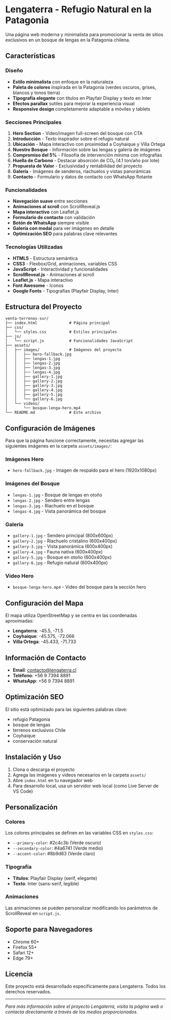 # Lengaterra - Refugio Natural en la Patagonia

Una página web moderna y minimalista para promocionar la venta de sitios exclusivos en un bosque de lengas en la Patagonia chilena.

## Características

### Diseño
- **Estilo minimalista** con enfoque en la naturaleza
- **Paleta de colores** inspirada en la Patagonia (verdes oscuros, grises, blancos y tonos tierra)
- **Tipografía elegante** con títulos en Playfair Display y texto en Inter
- **Efectos parallax** sutiles para mejorar la experiencia visual
- **Responsive design** completamente adaptable a móviles y tablets

### Secciones Principales

1. **Hero Section** - Video/imagen full-screen del bosque con CTA
2. **Introducción** - Texto inspirador sobre el refugio natural
3. **Ubicación** - Mapa interactivo con proximidad a Coyhaique y Villa Ortega
4. **Nuestro Bosque** - Información sobre las lengas y galería de imágenes
5. **Compromiso del 5%** - Filosofía de intervención mínima con infografías
6. **Huella de Carbono** - Destacar absorción de CO₂ (4.1 ton/año por lote)
7. **Propuesta de Valor** - Exclusividad y rentabilidad del proyecto
8. **Galería** - Imágenes de senderos, riachuelos y vistas panorámicas
9. **Contacto** - Formulario y datos de contacto con WhatsApp flotante

### Funcionalidades

- **Navegación suave** entre secciones
- **Animaciones al scroll** con ScrollReveal.js
- **Mapa interactivo** con Leaflet.js
- **Formulario de contacto** con validación
- **Botón de WhatsApp** siempre visible
- **Galería con modal** para ver imágenes en detalle
- **Optimización SEO** para palabras clave relevantes

### Tecnologías Utilizadas

- **HTML5** - Estructura semántica
- **CSS3** - Flexbox/Grid, animaciones, variables CSS
- **JavaScript** - Interactividad y funcionalidades
- **ScrollReveal.js** - Animaciones al scroll
- **Leaflet.js** - Mapa interactivo
- **Font Awesome** - Iconos
- **Google Fonts** - Tipografías (Playfair Display, Inter)

## Estructura del Proyecto

```
venta-terrenos-sur/
├── index.html              # Página principal
├── css/
│   └── styles.css          # Estilos principales
├── js/
│   └── script.js           # Funcionalidades JavaScript
├── assets/
│   ├── images/             # Imágenes del proyecto
│   │   ├── hero-fallback.jpg
│   │   ├── lengas-1.jpg
│   │   ├── lengas-2.jpg
│   │   ├── lengas-3.jpg
│   │   ├── lengas-4.jpg
│   │   ├── gallery-1.jpg
│   │   ├── gallery-2.jpg
│   │   ├── gallery-3.jpg
│   │   ├── gallery-4.jpg
│   │   ├── gallery-5.jpg
│   │   └── gallery-6.jpg
│   └── videos/
│       └── bosque-lenga-hero.mp4
└── README.md               # Este archivo
```

## Configuración de Imágenes

Para que la página funcione correctamente, necesitas agregar las siguientes imágenes en la carpeta `assets/images/`:

### Imágenes Hero
- `hero-fallback.jpg` - Imagen de respaldo para el hero (1920x1080px)

### Imágenes del Bosque
- `lengas-1.jpg` - Bosque de lengas en otoño
- `lengas-2.jpg` - Sendero entre lengas
- `lengas-3.jpg` - Riachuelo en el bosque
- `lengas-4.jpg` - Vista panorámica del bosque

### Galería
- `gallery-1.jpg` - Sendero principal (800x600px)
- `gallery-2.jpg` - Riachuelo cristalino (600x400px)
- `gallery-3.jpg` - Vista panorámica (600x400px)
- `gallery-4.jpg` - Fauna nativa (600x400px)
- `gallery-5.jpg` - Bosque en otoño (600x400px)
- `gallery-6.jpg` - Refugio natural (600x400px)

### Video Hero
- `bosque-lenga-hero.mp4` - Video del bosque para la sección hero

## Configuración del Mapa

El mapa utiliza OpenStreetMap y se centra en las coordenadas aproximadas:
- **Lengaterra**: -45.5, -71.5
- **Coyhaique**: -45.575, -72.066
- **Villa Ortega**: -45.433, -71.733

## Información de Contacto

- **Email**: contacto@lengaterra.cl
- **Teléfono**: +56 9 7394 8891
- **WhatsApp**: +56 9 7394 8891

## Optimización SEO

El sitio está optimizado para las siguientes palabras clave:
- refugio Patagonia
- bosque de lengas
- terrenos exclusivos Chile
- Coyhaique
- conservación natural

## Instalación y Uso

1. Clona o descarga el proyecto
2. Agrega las imágenes y videos necesarios en la carpeta `assets/`
3. Abre `index.html` en tu navegador web
4. Para desarrollo local, usa un servidor web local (como Live Server de VS Code)

## Personalización

### Colores
Los colores principales se definen en las variables CSS en `styles.css`:
- `--primary-color`: #2c4c3b (Verde oscuro)
- `--secondary-color`: #4a6741 (Verde medio)
- `--accent-color`: #8b9d83 (Verde claro)

### Tipografía
- **Títulos**: Playfair Display (serif, elegante)
- **Texto**: Inter (sans-serif, legible)

### Animaciones
Las animaciones se pueden personalizar modificando los parámetros de ScrollReveal en `script.js`.

## Soporte para Navegadores

- Chrome 60+
- Firefox 55+
- Safari 12+
- Edge 79+

## Licencia

Este proyecto está desarrollado específicamente para Lengaterra. Todos los derechos reservados.

---

*Para más información sobre el proyecto Lengaterra, visita la página web o contacta directamente a través de los medios proporcionados.*
